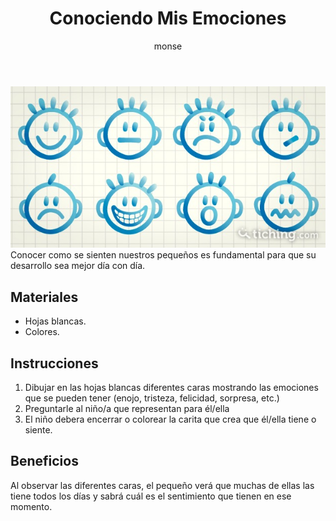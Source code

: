 ﻿---
layout: post
title:  "Conociendo Mis Emociones"
tags: [intrapersonal]
categories: [infantes, actividad]
author: monse
image: /assets/posts/2020-06-05-conociendo-mis-emociones.jpeg
---
![Actividad de emociones](/assets/posts/2020-06-05-conociendo-mis-emociones.jpeg)
Conocer como se sienten nuestros pequeños es fundamental para que su desarrollo sea mejor día con día. 

## Materiales 
- Hojas blancas. 
- Colores.

## Instrucciones 
1. Dibujar en las hojas blancas diferentes caras mostrando las emociones que se pueden tener (enojo, tristeza, felicidad, sorpresa, etc.)
2. Preguntarle al niño/a que representan para él/ella
3. El niño debera encerrar o colorear la carita que crea que él/ella tiene o siente. 

## Beneficios 
Al observar las diferentes caras, el pequeño verá que muchas de ellas las tiene todos los días y sabrá cuál es el sentimiento que tienen en ese momento.